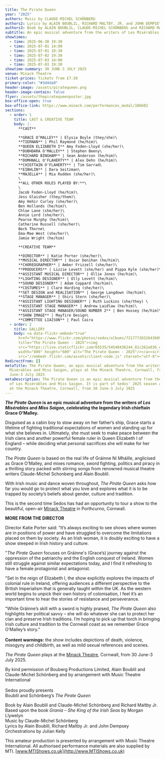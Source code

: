 ```yaml
---
title: The Pirate Queen
year: "2025"
authors: Music by CLAUDE-MICHEL SCHÖNBERG
authors2: Lyrics by ALAIN BOUBLIL, RICHARD MALTBY, JR. and JOHN DEMPSEY
authors3: Book by ALAIN BOUBLIL, CLAUDE-MICHEL SCHÖNBERG and RICHARD MALTBY, JR.
subtitle: An epic musical adventure from the writers of Les Misérables and Miss Saigon
showtimes:
  - time: 2025-06-30 19:30
  - time: 2025-07-01 14:00
  - time: 2025-07-01 19:30
  - time: 2025-07-02 19:30
  - time: 2025-07-03 14:00
  - time: 2025-07-03 19:30
showtime-summary: 30 JUNE-3 JULY 2025
venue: Minack Theatre
ticket-prices: Tickets from £7.50
primary-color: "#3d4da0"
header-image: /assets/piratequeen.png
header-image-contain: false
flyer: /assets/thepiratequeenposter.jpg
box-office-open: true
box-office-link: https://www.minack.com/performances_modal/186602
sections:
  - order: 1
    title: CAST & CREATIVE TEAM
    body: |-
      **CAST**

      **GRACE O’MALLEY** | Elysia Boyle (they/she)\
      **TIERNAN** | Phil Raymond (he/him)\
      **QUEEN ELIZABETH I** Amy Foden-Lloyd (she/her)\
      **DUBHDARA O'MALLEY** | Stephen Beeny\
      **RICHARD BINGHAM** | Sean Anderson (he/him)\
      **DOMHNALL O'FLAHERTY** | Alex Dehn (he/him)\
      **CHIEFTAIN O'FLAHERTY** | Tim Garrad\
      **EIBHLIN** | Dara Seitzman\
      **MAJELLA** | Mia Rudden (she/her)\
      \
      **ALL OTHER ROLES PLAYED BY:**\
      \
      Jacob Foden-Lloyd (he/him)\
      Jess Glaisher (they/them)\
      Amy Hehir Curley (she/her)\
      Ben Hollands (he/him)\
      Chloe Lane (she/her)\
      Annie Lord (she/her)\
      Pearse Murphy (he/him)\
      Catherine Russell (she/her)\
      Beck Thorne\
      Ema-Mae West (she/her)\
      Jamie Wright (he/him)

      **CREATIVE TEAM**

      **DIRECTOR** | Katie Porter (she/her)\
      **MUSICAL DIRECTOR** | Oscar Denihan (he/him)\
      **CHOREOGRAPHER** | Amber Frizzell (she/her)\
      **PRODUCERS** | Lizzie Levett (she/her) and Pippa Kyle (she/her)\
      **ASSISTANT MUSICAL DIRECTOR** | Ollie Jones (he/him)\
      **LIGHTING DESIGNER** | Olly Levett (he/him)\
      **SOUND DESIGNER** | Adam Coppard (he/him)\
      **COSTUMES** | Clare Harding (she/her)\
      **SET DESIGN and REALISATION** | George Langdown (he/him)\
      **STAGE MANAGER** | Shiri Stern (she/her)\
      **ASSISTANT LIGHTING DESIGNER** | Ruth Luckins (she/they) \
      **ASSISTANT STAGE MANAGER** | Andrew Laidlaw (he/him)\
      **ASSISTANT STAGE MANAGER/SOUND NUMBER 2** | Ben Hussey (he/him)\
      **SHOW IMAGE** | Mayfire Design\
      **COMMITTEE LIAISON** | Paul Caira
  - order: 2
    title: GALLERY
    body: <a data-flickr-embed="true"
      href="https://www.flickr.com/photos/sedos/albums/72177720326436099"
      title="The Pirate Queen - 2025"><img
      src="https://live.staticflickr.com/65535/54548436244_81c262a036_c.jpg"
      width="800" height="600" alt="The Pirate Queen - 2025"/></a><script async
      src="//embedr.flickr.com/assets/client-code.js" charset="utf-8"></script>
RedirectFrom: []
metaTitle: The Pirate Queen, an epic musical adventure from the writers of Les
  Misérables and Miss Saigon, plays at the Minack Theatre, Cornwall, from 30
  June-3 July 2025
metaDescription: The Pirate Queen is an epic musical adventure from the writers
  of Les Misérables and Miss Saigon. It is part of Sedos’ 2025 season and plays
  at the Minack Theatre, Cornwall, from 30 June-3 July 2025
---
```

***The Pirate Queen* is an epic musical adventure from the writers of *Les Misérables* and *Miss Saigon*, celebrating the legendary Irish chieftain Grace O’Malley.**

Disguised as a cabin boy to stow away on her father’s ship, Grace starts a lifetime of fighting traditional expectations of women and standing up for what she believes in. Ultimately, she must seek to make peace between the Irish clans and another powerful female ruler in Queen Elizabeth I of England – while deciding what personal sacrifices she will make for her country. 

*The Pirate Queen* is based on the real life of Gráinne Ní Mháille, anglicised as Grace O’Malley, and mixes romance, sword fighting, politics and piracy in a thrilling story packed with stirring songs from renowned musical theatre writers Claude-Michel Schonberg and Alain Boublil.

With Irish music and dance woven throughout, *The Pirate Queen* asks how far you would go to protect what you love and explores what it is to be trapped by society’s beliefs about gender, culture and tradition.

This is the second time Sedos has had an opportunity to tour a show to the beautiful, open-air [Minack Theatre](https://minack.com/) in Porthcurno, Cornwall. 

**MORE FROM THE DIRECTOR**

Director Katie Porter said: "It’s always exciting to see shows where women are in positions of power and have struggled to overcome the limitations placed on them by society. As an Irish woman, it is doubly exciting to have a show steeped in Irish history and culture. 

"*The Pirate Queen* focuses on Gráinne's (Grace’s) journey against the oppression of the patriarchy and the English conquest of Ireland. Women still struggle against similar expectations today, and I find it refreshing to have a female protagonist and antagonist.

"Set in the reign of Elizabeth I, the show explicitly explores the impacts of colonial rule in Ireland, offering audiences a different perspective to the British Imperialism that is generally taught within the UK. As the western world begins to unpick their own history of colonisation, I feel it’s an important time to hear the stories of resistance and perseverance.

"While Gráinne’s skill with a sword is highly praised, *The Pirate Queen* also highlights her political savvy – she will do whatever she can to protect her clan and preserve Irish traditions. I’m hoping to pick up that torch in bringing Irish culture and tradition to the Cornwall coast as we remember Grace O’Malley’s story."\
\
**Content warnings:** the show includes depictions of death, violence, misogyny and childbirth, as well as mild sexual references and scenes.

*The Pirate Queen* plays at the [Minack Theatre](https://www.minack.com/), Cornwall, from 30 June-3 July 2025. 

By kind permission of Bouberg Productions Limited, Alain Boublil and Claude-Michel Schönberg and by arrangement with Music Theatre International\
\
Sedos proudly presents\
Boublil and Schönberg’s *The Pirate Queen*

Book by Alain Boublil and Claude-Michel Schönberg and Richard Maltby Jr.\
Based upon the book *Grania – She King of the Irish Seas* by Morgan Llywelyn\
Music by Claude-Michel Schönberg\
Lyrics by Alain Boublil, Richard Maltby Jr. and John Dempsey\
Orchestrations by Julian Kelly 

This amateur production is presented by arrangement with Music Theatre International. All authorised performance materials are also supplied by MTI. [www.MTIShows.co.uk](http://www.MTIShows.co.uk)
